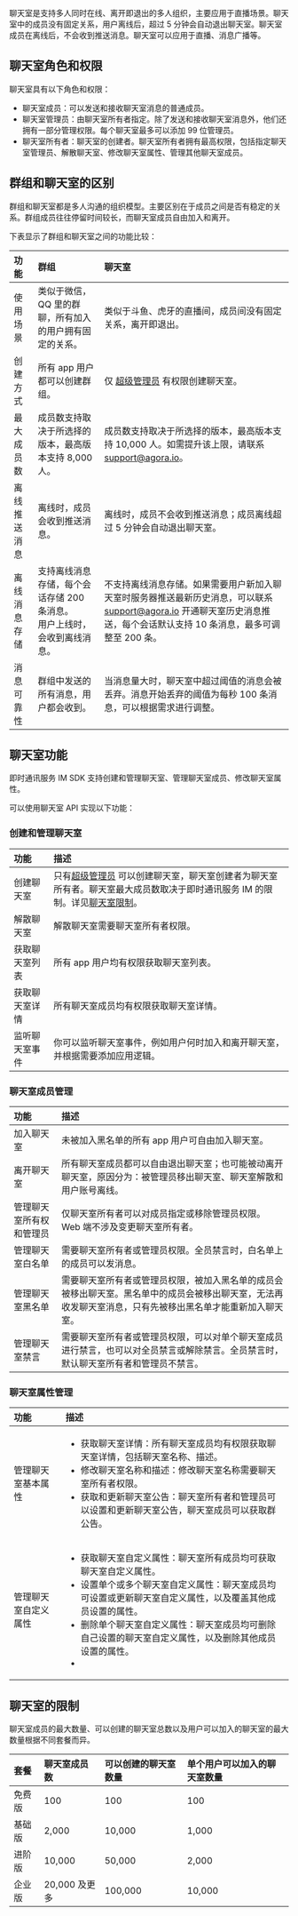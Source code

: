 聊天室是支持多人同时在线、离开即退出的多人组织，主要应用于直播场景。聊天室中的成员没有固定关系，用户离线后，超过 5 分钟会自动退出聊天室。聊天室成员在离线后，不会收到推送消息。聊天室可以应用于直播、消息广播等。

## 聊天室角色和权限

聊天室具有以下角色和权限：

- 聊天室成员：可以发送和接收聊天室消息的普通成员。
- 聊天室管理员：由聊天室所有者指定。除了发送和接收聊天室消息外，他们还拥有一部分管理权限。每个聊天室最多可以添加 99 位管理员。
- 聊天室所有者：聊天室的创建者。聊天室所有者拥有最高权限，包括指定聊天室管理员、解散聊天室、修改聊天室属性、管理其他聊天室成员。

## 群组和聊天室的区别

群组和聊天室都是多人沟通的组织模型。主要区别在于成员之间是否有稳定的关系。群组成员往往停留时间较长，而聊天室成员自由加入和离开。

下表显示了群组和聊天室之间的功能比较：

| 功能         | 群组                                                         | 聊天室                                                       |
| :----------- | :----------------------------------------------------------- | :----------------------------------------------------------- |
| 使用场景     | 类似于微信，QQ 里的群聊，所有加入的用户拥有固定的关系。 | 类似于斗鱼、虎牙的直播间，成员间没有固定关系，离开即退出。  |
| 创建方式 | 所有 app 用户都可以创建群组。   | 仅 [超级管理员](./rest/agora_chat_restful_chatroom_superadmin?platform=RESTful#adding-a-chat-room-super-admin) 有权限创建聊天室。  |
| 最大成员数   | 成员数支持取决于所选择的版本，最高版本支持 8,000 人。        | 成员数支持取决于所选择的版本，最高版本支持 10,000 人。如需提升该上限，请联系 [support@agora.io](support@agora.io)。 |
| 离线推送消息 | 离线时，成员会收到推送消息。             | 离线时，成员不会收到推送消息；成员离线超过 5 分钟会自动退出聊天室。          |
| 离线消息存储 | 支持离线消息存储，每个会话存储 200 条消息。<br/>用户上线时，会收到离线消息。 | 不支持离线消息存储。如果需要用户新加入聊天室时服务器推送最新历史消息，可以联系 [support@agora.io](support@agora.io) 开通聊天室历史消息推送，每个会话默认支持 10 条消息，最多可调整至 200 条。 |
| 消息可靠性   | 群组中发送的所有消息，用户都会收到。        | 当消息量大时，聊天室中超过阈值的消息会被丢弃。消息开始丢弃的阈值为每秒 100 条消息，可以根据需求进行调整。 |

## 聊天室功能

即时通讯服务 IM SDK 支持创建和管理聊天室、管理聊天室成员、修改聊天室属性。

可以使用聊天室 API 实现以下功能：

### 创建和管理聊天室

| 功能           | 描述                                                         |
| :------------- | :----------------------------------------------------------- |
| 创建聊天室     | 只有[超级管理员](./agora_chat_restful_chatroom_superadmin?platform=RESTful#添加聊天室超级管理员) 可以创建聊天室，聊天室创建者为聊天室所有者。聊天室最大成员数取决于即时通讯服务 IM 的限制。详见[聊天室限制](./agora_chat_chatroom_overview?platform=Android#聊天室的限制)。 |
| 解散聊天室     | 解散聊天室需要聊天室所有者权限。                                       |
| 获取聊天室列表 | 所有 app 用户均有权限获取聊天室列表。 |
| 获取聊天室详情 | 所有聊天室成员均有权限获取聊天室详情。        |
| 监听聊天室事件       | 你可以监听聊天室事件，例如用户何时加入和离开聊天室，并根据需要添加应用逻辑。 |

### 聊天室成员管理

| 功能               | 描述                                                         |
| :----------------- | :----------------------------------------------------------- |
| 加入聊天室     | 未被加入黑名单的所有 app 用户可自由加入聊天室。                                   |
| 离开聊天室     | 所有聊天室成员都可以自由退出聊天室；也可能被动离开聊天室，原因分为：被管理员移出聊天室、聊天室解散和用户账号离线。   |
| 管理聊天室所有权和管理员       | 仅聊天室所有者可以对成员指定或移除管理员权限。Web 端不涉及变更聊天室所有者。          |
| 管理聊天室白名单         | 需要聊天室所有者或管理员权限。全员禁言时，白名单上的成员可以发消息。        |
| 管理聊天室黑名单         | 需要聊天室所有者或管理员权限，被加入黑名单的成员会被移出聊天室。黑名单中的成员会被移出聊天室，无法再收发聊天室消息，只有先被移出黑名单才能重新加入聊天室。   |
| 管理聊天室禁言 | 需要聊天室所有者或管理员权限，可以对单个聊天室成员进行禁言，也可以对全员禁言或解除禁言。全员禁言时，默认聊天室所有者和管理员不禁言。  |

### 聊天室属性管理

| 功能           | 描述                                                         |
| :------------- | :----------------------------------------------------------- |
| 管理聊天室基本属性  | <ul><li>获取聊天室详情：所有聊天室成员均有权限获取聊天室详情，包括聊天室名称、描述。</li><li>修改聊天室名称和描述：修改聊天室名称需要聊天室所有者权限。</li><li>获取和更新聊天室公告：聊天室所有者和管理员可以设置和更新聊天室公告，聊天室成员可以获取群公告。</li></ul>      |
| 管理聊天室自定义属性     | <ul><li>获取聊天室自定义属性：聊天室所有成员均可获取聊天室自定义属性。</li><li>设置单个或多个聊天室自定义属性：聊天室成员均可设置或更新聊天室自定义属性，以及覆盖其他成员设置的属性。</li><li>删除单个聊天室自定义属性：聊天室成员均可删除自己设置的聊天室自定义属性，以及删除其他成员设置的属性。</li><li> |

## 聊天室的限制

聊天室成员的最大数量、可以创建的聊天室总数以及用户可以加入的聊天室的最大数量根据不同套餐而异。

| 套餐   | 聊天室成员数  | 可以创建的聊天室数量 | 单个用户可以加入的聊天室数量 |
| :--------- | :------------ | :--------------------- | :----------------------- |
| 免费版 | 100           | 100                    | 100                      |
| 基础版 | 2,000         | 10,000                 | 1,000                    |
| 进阶版    | 10,000        | 50,000                 | 2,000                    |
| 企业版   | 20,000 及更多 | 100,000                | 10,000                   |